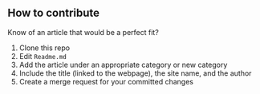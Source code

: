## How to contribute

Know of an article that would be a perfect fit?

1. Clone this repo
2. Edit `Readme.md`
3. Add the article under an appropriate category or new category
4. Include the title (linked to the webpage), the site name, and the author
5. Create a merge request for your committed changes

